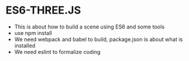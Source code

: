# ES6-THREE.JS

* This is about how to build a scene using ES6 and some tools 
* use npm install
* We need webpack and babel to build, package.json is about what is installed
* We need eslint to formalize coding
